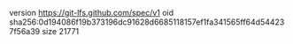 version https://git-lfs.github.com/spec/v1
oid sha256:0d194086f19b373196dc91628d6685118157ef1fa341565ff64d544237f56a39
size 21771

